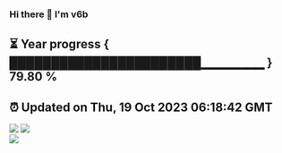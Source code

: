 ### Hi there 👋  I'm v6b  
⏳ Year progress { ███████████████████████▁▁▁▁▁▁▁ } 79.80 %
---
⏰ Updated on Thu, 19 Oct 2023 06:18:42 GMT
---
![](https://github-readme-stats.vercel.app/api?username=v6b&bg_color=30,e96443,904e95&title_color=fff&text_color=fff&layout=compact)
![](https://github-readme-stats.vercel.app/api/top-langs/?username=v6b&layout=compact&bg_color=30,e96443,904e95&title_color=fff&text_color=fff)  
![](https://gcore.jsdelivr.net/gh/v6b/v6b@main/assets/github-contribution-grid-snake.svg)

